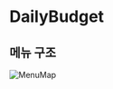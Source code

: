 # DailyBudget

## 메뉴 구조

![MenuMap](https://github.com/may54ther/himedia-mini-project/assets/42160693/1ea01da6-cf46-4c5e-a196-1a615019a75c)
